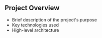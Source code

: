 ## Project Overview

* Brief description of the project's purpose
* Key technologies used
* High-level architecture